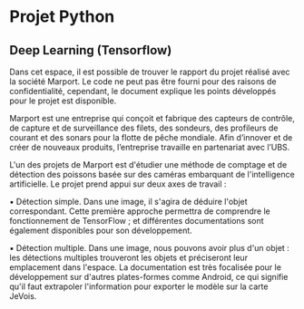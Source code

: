 # Projet Python
## Deep Learning (Tensorflow)

Dans cet espace, il est possible de trouver le rapport du projet réalisé avec la société Marport. Le code ne peut pas être fourni pour des raisons de confidentialité, cependant, le document explique les points développés pour le projet est disponible.

Marport est une entreprise qui conçoit et fabrique des capteurs de contrôle, de capture et de surveillance des filets, des sondeurs, des profileurs de courant et des sonars pour la flotte de pêche mondiale. Afin d’innover et de créer de nouveaux produits, l’entreprise travaille en partenariat avec l’UBS.

L'un des projets de Marport est d'étudier une méthode de comptage et de détection des poissons basée sur des caméras embarquant de l'intelligence artificielle. Le projet prend appui sur deux axes de travail :

▪ Détection simple. Dans une image, il s'agira de déduire l'objet correspondant. Cette première approche permettra de comprendre le fonctionnement de TensorFlow ; et différentes documentations sont également disponibles pour son développement.

▪ Détection multiple. Dans une image, nous pouvons avoir plus d'un objet : les détections multiples trouveront les objets et préciseront leur emplacement dans l'espace. La documentation est très focalisée pour le développement sur d'autres plates-formes comme Android, ce qui signifie qu'il faut extrapoler l'information pour exporter le modèle sur la carte JeVois.
